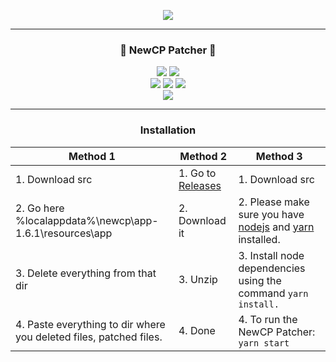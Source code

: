 <p align= "center">
  <kbd>
    <img  src="https://kornineq.de/cplauncher/newcplogin1.png">
  </kbd>
</p>

-----

### <p align="center">💙 NewCP Patcher 💙</p>
<p align= "center">
  <img src="https://img.shields.io/github/last-commit/KornineQ/NewCP-Patcher">
  <img src="https://img.shields.io/github/license/KornineQ/NewCP-Patcher">
  <br>
  <img src="https://img.shields.io/github/stars/KornineQ/NewCP-Patcher">
  <img src="https://img.shields.io/github/forks/KornineQ/NewCP-Patcher">
  <img src="https://img.shields.io/github/downloads/KornineQ/NewCP-Patcher/total.svg">
  <br>
  <img src="https://img.shields.io/github/languages/top/KornineQ/NewCP-Patcher">
</p>

-----

### <p align="center">Installation</p>

| Method 1                                                            | Method 2                                                                | Method 3 |
| ------------------------------------------------------------------- | -------------------------------------------------------------------     | ------------------------------------------------------------------- |
| 1. Download src                                                     | 1. Go to [Releases](https://github.com/KornineQ/NewCP-Patcher/releases) | 1. Download src |
| 2. Go here %localappdata%\newcp\app-1.6.1\resources\app             | 2. Download it                                                          | 2. Please make sure you have [nodejs](https://nodejs.org/en/download/) and [yarn](https://classic.yarnpkg.com/lang/en/docs/install/#mac-stable) installed. |
| 3. Delete everything from that dir                                  | 3. Unzip                                                                | 3. Install node dependencies using the command ```yarn install.``` |
| 4. Paste everything to dir where you deleted files, patched files.  | 4. Done                                                                 | 4. To run the NewCP Patcher: ```yarn start``` |
